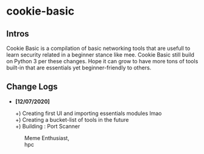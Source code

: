 # cookie-basic
<h2>Intros</h2>
<p>
Cookie Basic is a compilation of basic networking tools that are usefull to learn security related in a beginner stance like mee. Cookie Basic still build on Python 3 per these changes.      Hope it can grow to have more tons of tools built-in that are essentials yet beginner-friendly to others.<br>
</p>
<h2>Change Logs</h2>
<p>
  <ul>
    <li>
      <strong>[12/07/2020]</strong>
      <p>
        +) Creating first UI and importing essentials modules lmao<br>
        +) Creating a bucket-list of tools in the future<br>
        +) Building : Port Scanner
      </p>
    </li>
  <ul>
</p>
<p>
Meme Enthusiast,<br>
hpc
</p>
